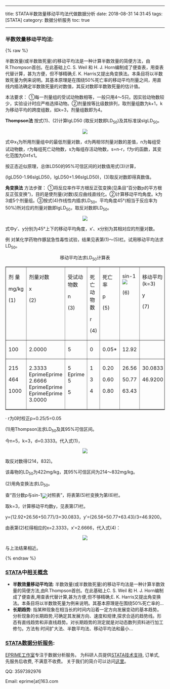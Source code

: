 
---
title: STATA半数效量移动平均法代做数据分析
date: 2018-08-31 14:31:45
tags: [STATA]
category: 数据分析服务
toc: true

---



<span></span>
<!-- more -->



### 半数效量移动平均法:

{% raw %}
<div class="p1">半数效量(或半数致死量)的移动平均法是一种计算半数效量的简便方法，由R.Thompson首创。在此基础上C. S. Weil 和 H. J. Horn编制成了便查表，用查表代替计算，甚为方便，但不够精确;E. K. Harris又提出角变换法。本条目将以半数致死量为例来说明。其基本原理是在围绕50%死亡率的移动平均剂量之间，用直线内插法确定半数致死量的对数值，其反对数即半数致死量的估计值。

<p>本法要求： ①每一剂量组的受试动物数相等，一般只用4～5只。因实验动物数较少，实验设计时应严格选择动物。②剂量按等比级数排列，取剂量组数为k+1，k为移动平均的跨度组数，如k=3，剂量组数即为4。

</p><p><strong>Thompson法</strong> 按式(1)、(2)计算lgLD50 (取反对数即LD<sub>50</sub>)及其标准误slgLD<sub>50</sub>。</p><p align="center"><img imgpath="/CRFDPIC/R200612059/R200612059.0205.7.png" align="absmiddle" src="/CRFDPIC/R200612059/R200612059.0205.7.gif"></p>

式中x<sub>1</sub>为所用剂量组中的最低剂量对数，d为两相邻剂量对数的差值，n为每组受试动物数，r为每组死亡动物数，s为每组存活动物数，s=n-r，f为r的函数，其变化范围为0≤f≤1。

<p>按正态近似原理，总体LD50的95%可信区间的对数值用式(3)计算，

</p><p>(lgLD50-1.96slgLD50，lgLD50+1.96slgLD50)，(3)取反对数即得真数值。

</p><p><strong>角变换法</strong> 方法步骤： ①将反应率作平方根反正弦变换(见条目“百分数p的平方根反正弦变换”)，目的是使剂量(对数)反应曲线直线化。②计算移动平均角度。k为3或5个剂量组。③按式(4)作线性内插求LD<sub>50</sub>。平均角度45°(相当于反应率为50%)所对应的剂量对数即lgLD<sub>50</sub>，取反对数即LD<sub>50</sub>。

</p><p></p><p align="center"><img imgpath="/CRFDPIC/R200612059/R200612059.0205.9.png" align="absmiddle" src="/CRFDPIC/R200612059/R200612059.0205.9.gif"></p>

式中y′、y分别为45°上下的移动平均角度，x′、x分别为其相对应的剂量对数。

<p>例 对某化学药物作豚鼠急性毒性试验，结果见表第(1)～(5)栏。试用移动平均法求LD<sub>50</sub>。

</p><p></p><p align="center">移动平均法求LD<sub>50</sub>计算表</p>

<p></p><p align="center"></p><div class="dtable"><table imgpath="/CRFDPIC/R200612059/R200612059.0205.12.png" class="viewtb" border="1"><tr valign="top"><td class="viewtd">

剂 量<br>

mg/kg<br>

(1)</td><td class="viewtd">

剂量对数<br>

x<br>

(2)</td><td class="viewtd">

受试动物数<br>

n<br>

(3)</td><td class="viewtd">

死亡动物数<br>

r<br>

(4)</td><td class="viewtd">

死亡率<br>

p<br>

(5)</td><td class="viewtd">

sin-1<img imgpath="" align="absmiddle" src="/CRFDPIC/R200612059/R200612059_R200612059.0205.12.17.5.bmp"><br>

(6)</td><td class="viewtd">

移动平均(k=3)<br>

y<br>

(7)</td></tr><tr valign="top"><td class="viewtd">

100</td><td class="viewtd">

2.0000</td><td class="viewtd">

5</td><td class="viewtd">

0</td><td class="viewtd">

0.05*</td><td class="viewtd">

12.92</td><td class="viewtd">　</td></tr><tr valign="top"><td class="viewtd">

215<br>

464<br>

1000</td><td class="viewtd">

2.3333<br>
EprimeEprime
2.6666<br>EprimeEprime
EprimeEprime
3.0000</td><td class="viewtd">

5<br>
Eprime
5<br>

5</td><td class="viewtd">

1<br>

3<br>

4</td><td class="viewtd">

0.20<br>

0.60<br>

0.80</td><td class="viewtd">

26.56<br>

50.77<br>

63.43</td><td class="viewtd">

30.0833<br>

46.9200</td></tr></table></div>

<p>· r为0时校正p=0.25/5=0.05

</p><p>(1)用Thompson法求LD<sub>50</sub>及其95%可信区间。

</p><p>今n=5，k=3，d=0.3333。代入式(1)，</p><p align="center"><img imgpath="/CRFDPIC/R200612059/R200612059.0206.0.png" align="absmiddle" src="/CRFDPIC/R200612059/R200612059.0206.0.gif"></p>

<p>取反对数得(214，832)。

</p><p>该毒物的LD<sub>50</sub>为422mg/kg，其95%可信区间为214～832mg/kg。

</p><p>(2)用角变换法求LD<sub>50</sub>。

</p><p>查“百分数p与sin-1<img imgpath="" align="absmiddle" src="/CRFDPIC/R200612059/R200612059.0206.5.12.bmp">对照表”，将表第(5)栏变换为第(6)栏。

</p><p>取k=3，计算移动平均数y，见表第(7)栏。

</p><p>y=(12.92+26.56+50.77)/3=30.0833，y′=(26.56+50.77+63.43)/3=46.9200。

</p><p>由表第(2)栏得相应的x=2.3333，x′=2.6666，代入式(4)：

</p><p></p><p align="center"><img imgpath="/CRFDPIC/R200612059/R200612059.0206.2.png" align="absmiddle" src="/CRFDPIC/R200612059/R200612059.0206.2.gif"></p>

<p>与上法结果相近。</p></div>
{% endraw %}



### [STATA](/tags/STATA/)中[相关概念](/categories/数据分析服务)

- **半数效量移动平均法**: 半数效量(或半数致死量)的移动平均法是一种计算半数效量的简便方法,由R.Thompson首创。在此基础上C. S. Weil 和 H. J. Horn编制成了便查表,用查表代替计算,甚为方便,但不够精确;E. K. Harris又提出角变换法。本条目将以半数致死量为例来说明。其基本原理是在围绕50%死亡率的...
- **长期趋势**: 指某种现象在相当长的时间内沿着一定方向发展变动的基本趋势。分析现象的长期趋势,可确定其发展方向、速度和规律,探求合适的趋势线。形态有直线趋势和非直线趋势。对长期趋势的测定就是对动态数列资料进行加工修匀。方法有:时间扩大法、半数平均法、移动平均法和最小...




### [STATA](/tags/STATA/)[数据分析服务](/categories/数据分析服务/):
[EPRIME工作室](http://eprime.cn/)专注于数据分析服务。
为科研人员提供[STATA技术支持](http://eprime.cn/2018/08/18/EPRIME工作室STATA代做服务详情/), 订单式, 先服务后收费, 不满意不收费。
关于我们的简介可以访问[这里](http://eprime.cn/2018/08/17/关于EPRIME工作室/)。

QQ: 3597392976

Email: eprime[at]163.com


